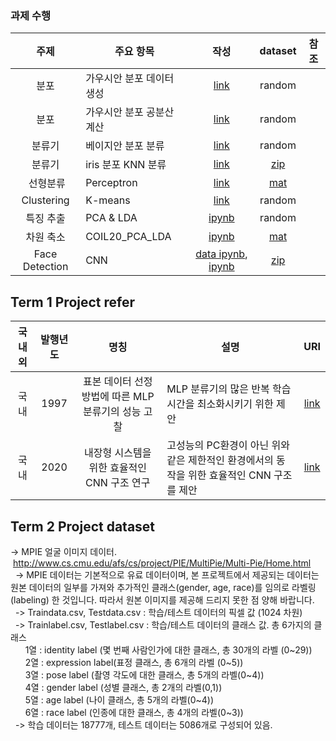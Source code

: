 ### 과제 수행
| 주제 | 주요 항목 | 작성 | dataset | 참조 |
| :---: | --- | :---: | :---: | :---: |
| 분포 | 가우시안 분포 데이터 생성 | [link](./과제_1_1_가우시안분포따른4개클래스.ipynb) | random |  |
| 분포 | 가우시안 분포 공분산 계산 | [link](./과제_1_2_표본평균과공분산계산.ipynb) | random |  |
| 분류기 | 베이지안 분포 분류 | [link](./과제_2_1_가우시안분포산점도.ipynb) | random |  |
| 분류기 | iris 분포 KNN 분류 | [link](./과제_2_2_iris_KNN분류.ipynb) | [zip](../../../datas/iris.zip) |  |
|  선형분류 | Perceptron | [link](./과제_3_1_선형판별함수_perceptron.ipynb) | [mat](../../../datas/HW3Data_1.mat) |  |
| Clustering | K-means | [link](./과제_3_2_군집화_K_means.ipynb) | random |  |
| 특징 추출 | PCA & LDA | [ipynb](./과제_4_1_PCA_LDA.ipynb) | random |  |
| 차원 축소 | COIL20_PCA_LDA| [ipynb](./과제_4_2_COIL20_PCA_LDA.ipynb) | [mat](../../../datats/HW4_COIL20.mat) |  |
| Face Detection | CNN| [data ipynb](./Term_2_preprocess.ipynb), [ipynb](./Term_2_CNN_MPIE.ipynb) | [zip](../../../datats/mpie_30_shuffle.zip) |  |

## Term 1 Project refer
|국내외|발행년도| 명칭 | 설명 | URI |
| :---:| :---: | :---: | --- | :---: |
|국내|1997|표본 데이터 선정 방법에 따른 MLP분류기의 성능 고찰|MLP 분류기의 많은 반복 학습 시간을 최소화시키기 위한 제안|[link](http://www.riss.kr/link?id=T6949443)|
|국내|2020|내장형 시스템을 위한 효율적인 CNN 구조 연구|고성능의 PC환경이 아닌 위와 같은 제한적인 환경에서의 동작을 위한 효율적인 CNN 구조를 제안|[link](http://www.riss.kr/link?id=T15499947)|

## Term 2 Project dataset
-> MPIE 얼굴 이미지 데이터.
     http://www.cs.cmu.edu/afs/cs/project/PIE/MultiPie/Multi-Pie/Home.html  
 
-> MPIE 데이터는 기본적으로 유료 데이터이며, 본 프로젝트에서 제공되는 데이터는 원본 데이터의 일부를 가져와 추가적인 클래스(gender, age, race)를 임의로 라벨링(labeling) 한 것입니다. 따라서 원본 이미지를 제공해 드리지 못한 점 양해 바랍니다.  
 
-> Traindata.csv, Testdata.csv : 학습/테스트 데이터의 픽셀 값 (1024 차원)  
 
-> Trainlabel.csv, Testlabel.csv : 학습/테스트 데이터의 클래스 값. 총 6가지의 클래스  
      1열 : identity label (몇 번째 사람인가에 대한 클래스, 총 30개의 라벨 (0~29))  
      2열 : expression label(표정 클래스, 총 6개의 라벨 (0~5))  
      3열 : pose label (촬영 각도에 대한 클래스, 총 5개의 라벨(0~4))  
      4열 : gender label (성별 클래스, 총 2개의 라벨(0,1))  
      5열 : age label (나이 클래스, 총 5개의 라벨(0~4))  
      6열 : race label (인종에 대한 클래스, 총 4개의 라벨(0~3))  
 
-> 학습 데이터는 18777개, 테스트 데이터는 5086개로 구성되어 있음.
